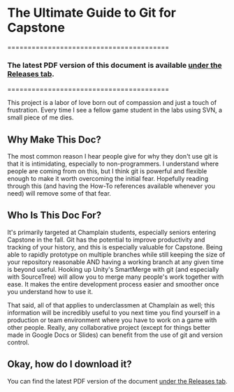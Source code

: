 # The Ultimate Guide to Git for Capstone
========================================

### The latest PDF version of this document is available [under the Releases tab](https://github.com/growlitheharpo/capstone-git-reference/releases).

========================================


This project is a labor of love born out of compassion and just a touch of frustration. Every time I see a fellow game student in the labs using SVN, a small piece of me dies.

## Why Make This Doc?
The most common reason I hear people give for why they don't use git is that it is intimidating, especially to non-programmers. I understand where people are coming from on this, but I think git is powerful and flexible enough to make it worth overcoming the initial fear. Hopefully reading through this (and having the How-To references available whenever you need) will remove some of that fear.

## Who Is This Doc For?
It's primarily targeted at Champlain students, especially seniors entering Capstone in the fall. Git has the potential to improve productivity and tracking of your history, and this is especially valuable for Capstone. Being able to rapidly prototype on multiple branches while still keeping the size of your repository reasonable AND having a working branch at any given time is beyond useful. Hooking up Unity's SmartMerge with git (and especially with SourceTree) will allow you to merge many people's work together with ease. It makes the entire development process easier and smoother once you understand how to use it. 

That said, all of that applies to underclassmen at Champlain as well; this information will be incredibly useful to you next time you find yourself in a production or team environment where you have to work on a game with other people. Really, any collaborative project (except for things better made in Google Docs or Slides) can benefit from the use of git and version control.

## Okay, how do I download it?
You can find the latest PDF version of the document [under the Releases tab](https://github.com/growlitheharpo/capstone-git-reference/releases).
